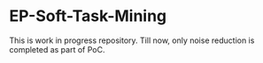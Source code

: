 # EP-Soft-Task-Mining

This is work in progress repository. Till now, only noise reduction is completed as part of PoC.
